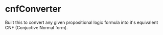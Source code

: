 # cnfConverter
Built this to convert any given propositional logic formula into it's equivalent CNF (Conjuctive Normal form).
